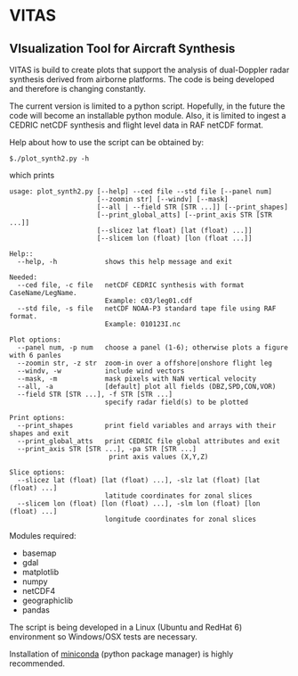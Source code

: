 # VITAS
VIsualization Tool for Aircraft Synthesis
--------------------------------------------

VITAS is build to create plots that support the analysis
of dual-Doppler radar synthesis derived from airborne platforms. The code is being developed and therefore is changing constantly. 

The current version is limited to a python script. Hopefully, in 
the future the code will become an installable python module. Also, it is limited to ingest a CEDRIC netCDF synthesis and flight level data in RAF netCDF format. 

Help about how to use the script can be obtained by:

```code
$./plot_synth2.py -h
```
which prints
```code
usage: plot_synth2.py [--help] --ced file --std file [--panel num]
                      [--zoomin str] [--windv] [--mask]
                      [--all | --field STR [STR ...]] [--print_shapes]
                      [--print_global_atts] [--print_axis STR [STR ...]]
                      [--slicez lat float) [lat (float) ...]]
                      [--slicem lon (float) [lon (float ...]]

Help::
  --help, -h            shows this help message and exit

Needed:
  --ced file, -c file   netCDF CEDRIC synthesis with format CaseName/LegName.
                        Example: c03/leg01.cdf
  --std file, -s file   netCDF NOAA-P3 standard tape file using RAF format.
                        Example: 010123I.nc

Plot options:
  --panel num, -p num   choose a panel (1-6); otherwise plots a figure with 6 panles
  --zoomin str, -z str  zoom-in over a offshore|onshore flight leg
  --windv, -w           include wind vectors
  --mask, -m            mask pixels with NaN vertical velocity 
  --all, -a             [default] plot all fields (DBZ,SPD,CON,VOR)
  --field STR [STR ...], -f STR [STR ...]
                        specify radar field(s) to be plotted

Print options:
  --print_shapes        print field variables and arrays with their shapes and exit
  --print_global_atts   print CEDRIC file global attributes and exit
  --print_axis STR [STR ...], -pa STR [STR ...]
                         print axis values (X,Y,Z)

Slice options:
  --slicez lat (float) [lat (float) ...], -slz lat (float) [lat (float) ...]
                        latitude coordinates for zonal slices
  --slicem lon (float) [lon (float) ...], -slm lon (float) [lon (float) ...]
                        longitude coordinates for zonal slices
```

Modules required:

- basemap
- gdal
- matplotlib
- numpy
- netCDF4
- geographiclib
- pandas

The script is being developed in a Linux (Ubuntu and RedHat 6) environment so Windows/OSX tests are necessary.

Installation of [miniconda](1) (python package manager) is highly recommended.

[1]:http://conda.pydata.org/miniconda.html
